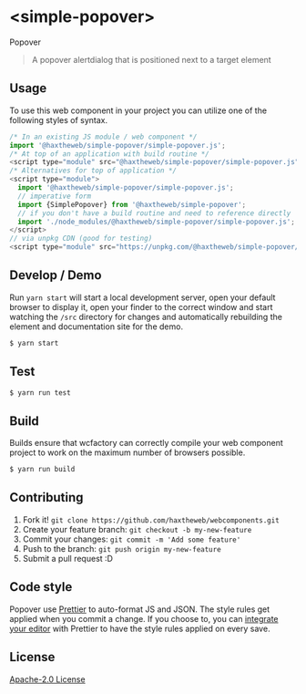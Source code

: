 # &lt;simple-popover&gt;

Popover
> A popover alertdialog that is positioned next to a target element

## Usage
To use this web component in your project you can utilize one of the following styles of syntax.

```js
/* In an existing JS module / web component */
import '@haxtheweb/simple-popover/simple-popover.js';
/* At top of an application with build routine */
<script type="module" src="@haxtheweb/simple-popover/simple-popover.js"></script>
/* Alternatives for top of application */
<script type="module">
  import '@haxtheweb/simple-popover/simple-popover.js';
  // imperative form
  import {SimplePopover} from '@haxtheweb/simple-popover';
  // if you don't have a build routine and need to reference directly
  import './node_modules/@haxtheweb/simple-popover/simple-popover.js';
</script>
// via unpkg CDN (good for testing)
<script type="module" src="https://unpkg.com/@haxtheweb/simple-popover/simple-popover.js"></script>
```

## Develop / Demo
Run `yarn start` will start a local development server, open your default browser to display it, open your finder to the correct window and start watching the `/src` directory for changes and automatically rebuilding the element and documentation site for the demo.
```bash
$ yarn start
```

## Test

```bash
$ yarn run test
```

## Build
Builds ensure that wcfactory can correctly compile your web component project to
work on the maximum number of browsers possible.
```bash
$ yarn run build
```

## Contributing

1. Fork it! `git clone https://github.com/haxtheweb/webcomponents.git`
2. Create your feature branch: `git checkout -b my-new-feature`
3. Commit your changes: `git commit -m 'Add some feature'`
4. Push to the branch: `git push origin my-new-feature`
5. Submit a pull request :D

## Code style

Popover  use [Prettier][prettier] to auto-format JS and JSON.  The style rules get applied when you commit a change.  If you choose to, you can [integrate your editor][prettier-ed] with Prettier to have the style rules applied on every save.

[prettier]: https://github.com/prettier/prettier/
[prettier-ed]: https://github.com/prettier/prettier/#editor-integration
[polyserve]: https://github.com/Polymer/polyserve
[web-component-tester]: https://github.com/Polymer/web-component-tester

## License
[Apache-2.0 License](http://opensource.org/licenses/Apache-2.0)
